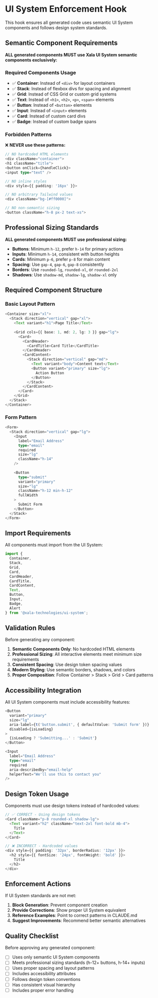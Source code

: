 # UI System Enforcement Hook

This hook ensures all generated code uses semantic UI System components and follows design system standards.

## Semantic Component Requirements

**ALL generated components MUST use Xala UI System semantic components exclusively:**

### Required Components Usage

- ✅ **Container**: Instead of `<div>` for layout containers
- ✅ **Stack**: Instead of flexbox divs for spacing and alignment
- ✅ **Grid**: Instead of CSS Grid or custom grid systems
- ✅ **Text**: Instead of `<h1>`, `<h2>`, `<p>`, `<span>` elements
- ✅ **Button**: Instead of `<button>` elements
- ✅ **Input**: Instead of `<input>` elements
- ✅ **Card**: Instead of custom card divs
- ✅ **Badge**: Instead of custom badge spans

### Forbidden Patterns

❌ **NEVER use these patterns:**
```typescript
// NO hardcoded HTML elements
<div className="container">
<h1 className="title">
<button onClick={handleClick}>
<input type="text" />

// NO inline styles
<div style={{ padding: '16px' }}>

// NO arbitrary Tailwind values
<div className="bg-[#ff0000]">

// NO non-semantic sizing
<button className="h-8 px-2 text-xs">
```

## Professional Sizing Standards

**ALL generated components MUST use professional sizing:**

- **Buttons**: Minimum `h-12`, prefer `h-14` for primary actions
- **Inputs**: Minimum `h-14`, consistent with button heights
- **Cards**: Minimum `p-6`, prefer `p-8` for main content
- **Spacing**: Use `gap-4`, `gap-6`, `gap-8` consistently
- **Borders**: Use `rounded-lg`, `rounded-xl`, or `rounded-2xl`
- **Shadows**: Use `shadow-md`, `shadow-lg`, `shadow-xl` only

## Required Component Structure

### Basic Layout Pattern
```typescript
<Container size="xl">
  <Stack direction="vertical" gap="xl">
    <Text variant="h1">Page Title</Text>
    
    <Grid cols={{ base: 1, md: 2, lg: 3 }} gap="lg">
      <Card>
        <CardHeader>
          <CardTitle>Card Title</CardTitle>
        </CardHeader>
        <CardContent>
          <Stack direction="vertical" gap="md">
            <Text variant="body">Content text</Text>
            <Button variant="primary" size="lg">
              Action Button
            </Button>
          </Stack>
        </CardContent>
      </Card>
    </Grid>
  </Stack>
</Container>
```

### Form Pattern
```typescript
<Form>
  <Stack direction="vertical" gap="lg">
    <Input
      label="Email Address"
      type="email"
      required
      size="lg"
      className="h-14"
    />
    
    <Button
      type="submit"
      variant="primary"
      size="lg"
      className="h-12 min-h-12"
      fullWidth
    >
      Submit Form
    </Button>
  </Stack>
</Form>
```

## Import Requirements

All components must import from the UI System:

```typescript
import {
  Container,
  Stack,
  Grid,
  Card,
  CardHeader,
  CardTitle,
  CardContent,
  Text,
  Button,
  Input,
  Badge,
  Alert
} from '@xala-technologies/ui-system';
```

## Validation Rules

Before generating any component:

1. **Semantic Components Only**: No hardcoded HTML elements
2. **Professional Sizing**: All interactive elements meet minimum size requirements
3. **Consistent Spacing**: Use design token spacing values
4. **Modern Styling**: Use semantic borders, shadows, and colors
5. **Proper Composition**: Follow Container > Stack > Grid > Card patterns

## Accessibility Integration

All UI System components must include accessibility features:

```typescript
<Button
  variant="primary"
  size="lg"
  aria-label={t('button.submit', { defaultValue: 'Submit form' })}
  disabled={isLoading}
>
  {isLoading ? 'Submitting...' : 'Submit'}
</Button>

<Input
  label="Email Address"
  type="email"
  required
  aria-describedby="email-help"
  helperText="We'll use this to contact you"
/>
```

## Design Token Usage

Components must use design tokens instead of hardcoded values:

```typescript
// ✅ CORRECT - Using design tokens
<Card className="p-8 rounded-xl shadow-lg">
  <Text variant="h2" className="text-2xl font-bold mb-4">
    Title
  </Text>
</Card>

// ❌ INCORRECT - Hardcoded values
<div style={{ padding: '32px', borderRadius: '12px' }}>
  <h2 style={{ fontSize: '24px', fontWeight: 'bold' }}>
    Title
  </h2>
</div>
```

## Enforcement Actions

If UI System standards are not met:

1. **Block Generation**: Prevent component creation
2. **Provide Corrections**: Show proper UI System equivalent
3. **Reference Examples**: Point to correct patterns in CLAUDE.md
4. **Suggest Improvements**: Recommend better semantic alternatives

## Quality Checklist

Before approving any generated component:

- [ ] Uses only semantic UI System components
- [ ] Meets professional sizing standards (h-12+ buttons, h-14+ inputs)
- [ ] Uses proper spacing and layout patterns
- [ ] Includes accessibility attributes
- [ ] Follows design token conventions
- [ ] Has consistent visual hierarchy
- [ ] Includes proper error handling